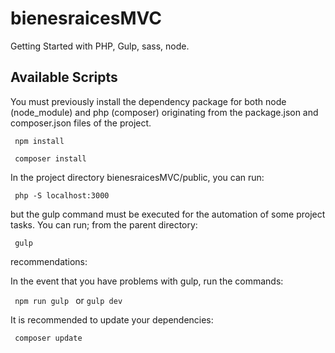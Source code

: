 # bienesraicesMVC

Getting Started with PHP, Gulp, sass, node.

## Available Scripts

You must previously install the dependency package for both node (node_module) and php (composer) originating from the package.json and composer.json files of the project.

<code> npm install </code>

<code> composer install </code>

In the project directory bienesraicesMVC/public, you can run:

<code> php -S localhost:3000 </code>

but the gulp command must be executed for the automation of some project tasks.
You can run; from the parent directory:

<code> gulp </code>

recommendations:

In the event that you have problems with gulp, run the commands:

<code> npm run gulp </code> or <code>gulp dev</code>

It is recommended to update your dependencies:

<code> composer update </code>
